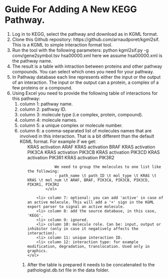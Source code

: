 # Guide For Adding A New KEGG Pathway.
<ol>
<li> Log in to KEGG, select the pathway and download as in KGML format.
<li> Clone this Github repository: https://github.com/arnaudporet/kgml2sif. This is a KGML to simple interaction format tool.
<li> Run the tool with the following parameters: python kgml2sif.py -g conv/gene2symbol.tsv hsa00000.xml here we assume hsa00000.xml is the pathway name.
<li> The result is a table with intraction between proteins and other pathway compounds. You can select which ones you need for your pathway.
<li> In Pathway database each line represents either the input or the output of an interaction. The input or the output can a protein, a complex of a few proteins or a compound.
<li> Using Excel you need to provide the following table of interactions for this pathway:
	<ol>
		<li> column 1: pathway name.
		<li> column 2: pathway ID.
		<li> column 3: molecule type (i.e complex, protein, compound).
		<li> column 4: molecule names.
		<li> column 5: a unique complex or molecule number.
		<li> column 6: a comma-separated list of molecules names that are involved in this interaction. That is a bit different than the default KGML format. For example if we get:
			<ol>		
				KRAS	activation	ARAF
				KRAS	activation	BRAF
				KRAS	activation	PIK3CA
				KRAS	activation	PIK3CB
				KRAS	activation	PIK3CD
				KRAS	activation	PIK3R1
				KRAS	activation	PIK3R2
				
				We need to group the molecules to one list like the following:
				- path_name \t path_ID \t mol_type \t KRAS \t KRAS \t mol_num \t ARAF, BRAF, PIK3CA, PIK3CB, PIK3CD, PIK3R1, PIK3R2
			</ol>

		<li> column 7: optional: you can add 'active' in case of an active molecule. This will add a '+' sign in the KGML export parser to signal an active molecule.
		<li> column 8: add the source database, in this case, 'KEGG'.
		<li> column 9: ignored.
		<li> column 10: molecule role. Can be: input, output or inhibitor (only in case it negatively affects the interaction).
		<li> column 11: unique interaction ID.
		<li> column 12: interaction type: for example modification, degradation, translocation. Used only in graphics.
	</ol>
<li> After the table is prepared it needs to be concatenated to the pathologist.db.txt file in the data folder.
</ol>